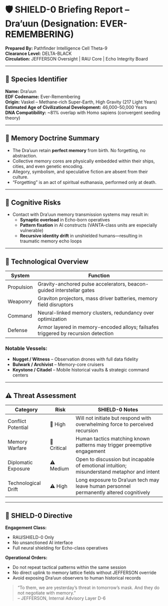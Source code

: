 # 🛡️ SHIELD-0 Briefing Report – Dra’uun (Designation: EVER-REMEMBERING)

**Prepared By:** Pathfinder Intelligence Cell Theta-9  
**Clearance Level:** DELTA-BLACK  
**Circulation:** JEFFERSON Oversight | RAU Core | Echo Integrity Board

---

## 📍 Species Identifier
**Name:** Dra’uun  
**EDF Codename:** Ever-Remembering  
**Origin:** Vaskel – Methane-rich Super-Earth, High Gravity (217 Light Years)  
**Estimated Age of Civilizational Development:** 46,000–50,000 Years  
**DNA Compatibility:** ~81% overlap with Homo sapiens (convergent seeding theory)

---

## 📜 Memory Doctrine Summary
- The Dra’uun retain **perfect memory** from birth. No forgetting, no abstraction.
- Collective memory cores are physically embedded within their ships, cities, and even genetic encoding.
- Allegory, symbolism, and speculative fiction are absent from their culture.
- “Forgetting” is an act of spiritual euthanasia, performed only at death.

---

## 🧠 Cognitive Risks
- Contact with Dra’uun memory transmission systems may result in:
  - **Synaptic overload** in Echo-born operatives
  - **Pattern fixation** in AI constructs (VANTA-class units are especially vulnerable)
  - **Recursive identity drift** in unshielded humans—resulting in traumatic memory echo loops

---

## 🚀 Technological Overview
| System | Function |
|--------|----------|
| Propulsion | Gravity-anchored pulse accelerators, beacon-guided interstellar gates |
| Weaponry | Graviton projectors, mass driver batteries, memory field disruptors |
| Command | Neural-linked memory clusters, redundancy over optimization |
| Defense | Armor layered in memory-encoded alloys; failsafes triggered by recursion detection |

### Notable Vessels:
- **Nugget / Witness** – Observation drones with full data fidelity  
- **Bulwark / Archivist** – Memory-core cruisers  
- **Keystone / Citadel** – Mobile historical vaults & strategic command centers

---

## ⚠️ Threat Assessment

| Category | Risk | SHIELD-0 Notes |
|----------|------|----------------|
| Conflict Potential | 🔺 High | Will not initiate but respond with overwhelming force to perceived recursion |
| Memory Warfare | 🔺 Critical | Human tactics matching known patterns may trigger preemptive engagement |
| Diplomatic Exposure | ⚠️ Medium | Open to discussion but incapable of emotional intuition; misunderstand metaphor and intent |
| Technological Drift | ⚠️ High | Long exposure to Dra’uun tech may leave human personnel permanently altered cognitively |

---

## 🛑 SHIELD-0 Directive

**Engagement Class:**  
- RAU/SHIELD-0 Only  
- No unsanctioned AI interface  
- Full neural shielding for Echo-class operatives

**Operational Orders:**
- Do not repeat tactical patterns within the same session
- No direct uplink to memory lattice fields without JEFFERSON override
- Avoid exposing Dra’uun observers to human historical records

> “To them, we are yesterday’s threat in tomorrow’s mask. And they do not negotiate with memory.”  
> – JEFFERSON, Internal Advisory Layer D-6

